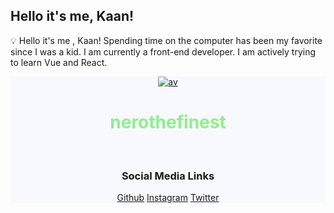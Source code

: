<h2>Hello it's me, Kaan!</h2>
<p>💡 Hello it's me , Kaan! Spending time on the computer has been my favorite since I was a kid. I am currently a front-end developer. I am actively trying to learn Vue and React.</p>

<div align="Center" style="background-color:ghostwhite;">
<a href="https://imgbb.com/"><img src="https://i.ibb.co/JxXzcsN/av.png" alt="av" border="0"></a><br>
<h1 align="center" style="color:lightgreen">nerothefinest</h1><br>
<h3>Social Media Links</h3>
<p><a href="https://www.github.com/nerothefinest">Github</a> <a href="https://www.instagram.com/kaanyarar">Instagram</a> <a href="https://www.twitter.com/nerothefinest">Twitter</a></p>


